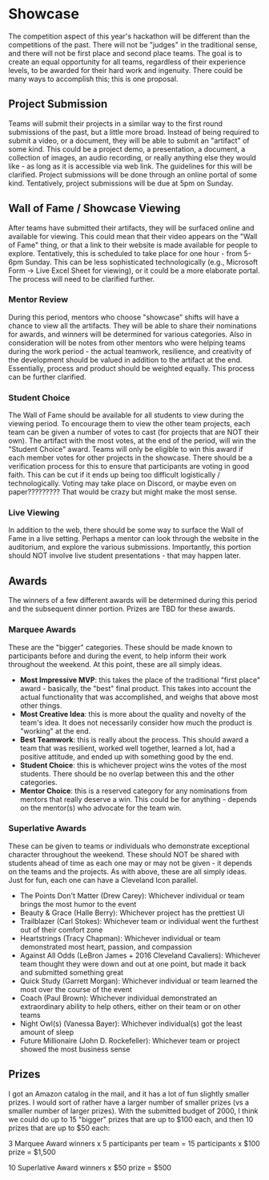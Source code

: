 # Showcase
The competition aspect of this year's hackathon will be different than the competitions of the past. There will not be "judges" in the traditional sense, and there will not be first place and second place teams. The goal is to create an equal opportunity for all teams, regardless of their experience levels, to be awarded for their hard work and ingenuity. There could be many ways to accomplish this; this is one proposal.

## Project Submission
Teams will submit their projects in a similar way to the first round submissions of the past, but a little more broad. Instead of being required to submit a video, or a document, they will be able to submit an "artifact" of some kind. This could be a project demo, a presentation, a document, a collection of images, an audio recording, or really anything else they would like - as long as it is accessible via web link. The guidelines for this will be clarified. Project submissions will be done through an online portal of some kind. Tentatively, project submissions will be due at 5pm on Sunday.

## Wall of Fame / Showcase Viewing
After teams have submitted their artifacts, they will be surfaced online and available for viewing. This could mean that their video appears on the "Wall of Fame" thing, or that a link to their website is made available for people to explore. Tentatively, this is scheduled to take place for one hour - from 5-6pm Sunday. This can be less sophisticated technologically (e.g., Microsoft Form -> Live Excel Sheet for viewing), or it could be a more elaborate portal. The process will need to be clarified further.

### Mentor Review
During this period, mentors who choose "showcase" shifts will have a chance to view all the artifacts. They will be able to share their nominations for awards, and winners will be determined for various categories. Also in consideration will be notes from other mentors who were helping teams during the work period - the actual teamwork, resilience, and creativity of the development should be valued in addition to the artifact at the end. Essentially, process and product should be weighted equally. This process can be further clarified.

### Student Choice
The Wall of Fame should be available for all students to view during the viewing period. To encourage them to view the other team projects, each team can be given a number of votes to cast (for projects that are NOT their own). The artifact with the most votes, at the end of the period, will win the "Student Choice" award. Teams will only be eligible to win this award if each member votes for other projects in the showcase. There should be a verification process for this to ensure that participants are voting in good faith. This can be cut if it ends up being too difficult logistically / technologically. Voting may take place on Discord, or maybe even on paper????????? That would be crazy but might make the most sense.

### Live Viewing
In addition to the web, there should be some way to surface the Wall of Fame in a live setting. Perhaps a mentor can look through the website in the auditorium, and explore the various submissions. Importantly, this portion should NOT involve live student presentations - that may happen later.

## Awards
The winners of a few different awards will be determined during this period and the subsequent dinner portion. Prizes are TBD for these awards.

### Marquee Awards
These are the "bigger" categories. These should be made known to participants before and during the event, to help inform their work throughout the weekend. At this point, these are all simply ideas.

- **Most Impressive MVP**: this takes the place of the traditional "first place" award - basically, the "best" final product. This takes into account the actual functionality that was accomplished, and weighs that above most other things.
- **Most Creative Idea**: this is more about the quality and novelty of the team's idea. It does not necessarily consider how much the product is "working" at the end.
- **Best Teamwork**: this is really about the process. This should award a team that was resilient, worked well together, learned a lot, had a positive attitude, and ended up with something good by the end.
- **Student Choice**: this is whichever project wins the votes of the most students. There should be no overlap between this and the other categories.
- **Mentor Choice**: this is a reserved category for any nominations from mentors that really deserve a win. This could be for anything - depends on the mentor(s) who advocate for the team win.

### Superlative Awards
These can be given to teams or individuals who demonstrate exceptional character throughout the weekend. These should NOT be shared with students ahead of time as each one may or may not be given - it depends on the teams and the projects. As with above, these are all simply ideas. Just for fun, each one can have a Cleveland Icon parallel.

- The Points Don't Matter (Drew Carey): Whichever individual or team brings the most humor to the event
- Beauty & Grace (Halle Berry): Whichever project has the prettiest UI
- Trailblazer (Carl Stokes): Whichever team or individual went the furthest out of their comfort zone
- Heartstrings (Tracy Chapman): Whichever individual or team demonstrated most heart, passion, and compassion
- Against All Odds (LeBron James + 2016 Cleveland Cavaliers): Whichever team thought they were down and out at one point, but made it back and submitted something great
- Quick Study (Garrett Morgan): Whichever individual or team learned the most over the course of the event
- Coach (Paul Brown): Whichever individual demonstrated an extraordinary ability to help others, either on their team or on other teams
- Night Owl(s) (Vanessa Bayer): Whichever individual(s) got the least amount of sleep
- Future Millionaire (John D. Rockefeller): Whichever team or project showed the most business sense

## Prizes
I got an Amazon catalog in the mail, and it has a lot of fun slightly smaller prizes. I would sort of rather have a larger number of smaller prizes (vs a smaller number of larger prizes). With the submitted budget of 2000, I think we could do up to 15 "bigger" prizes that are up to $100 each, and then 10 prizes that are up to $50 each:

3 Marquee Award winners x 5 participants per team = 15 participants x $100 prize = $1,500

10 Superlative Award winners x $50 prize = $500
